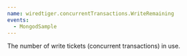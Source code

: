 ```yaml
---
name: wiredtiger.concurrentTransactions.WriteRemaining
events:
  - MongodSample
---
```


The number of write tickets (concurrent transactions) in use.